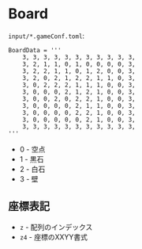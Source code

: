 # Board

`input/*.gameConf.toml`:  

```plain
BoardData = '''
	3, 3, 3, 3, 3, 3, 3, 3, 3, 3, 3,
	3, 2, 1, 1, 0, 1, 0, 0, 0, 0, 3,
	3, 2, 2, 1, 1, 0, 1, 2, 0, 0, 3,
	3, 2, 0, 2, 1, 2, 2, 1, 1, 0, 3,
	3, 0, 2, 2, 2, 1, 1, 1, 0, 0, 3,
	3, 0, 0, 0, 2, 1, 2, 1, 0, 0, 3,
	3, 0, 0, 2, 0, 2, 2, 1, 0, 0, 3,
	3, 0, 0, 0, 0, 2, 1, 1, 0, 0, 3,
	3, 0, 0, 0, 0, 2, 2, 1, 0, 0, 3,
	3, 0, 0, 0, 0, 0, 2, 1, 0, 0, 3,
	3, 3, 3, 3, 3, 3, 3, 3, 3, 3, 3,
'''
```

* 0 - 空点
* 1 - 黒石
* 2 - 白石
* 3 - 壁

## 座標表記

* `z` - 配列のインデックス
* `z4` - 座標のXXYY書式
